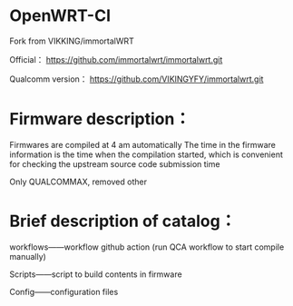# OpenWRT-CI
Fork from VIKKING/immortalWRT

Official：
https://github.com/immortalwrt/immortalwrt.git

Qualcomm version：
https://github.com/VIKINGYFY/immortalwrt.git

# Firmware description：

Firmwares are compiled at 4 am automatically
The time in the firmware information is the time when the compilation started, which is convenient for checking the upstream source code submission time

 Only QUALCOMMAX, removed other

# Brief description of catalog：

workflows——workflow github action (run QCA workflow to start compile manually)

Scripts——script to build contents in firmware

Config——configuration files
